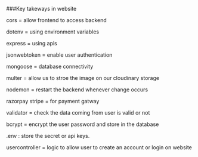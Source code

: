 ###Key takeways in website

cors = allow frontend to access backend

dotenv = using environment variables

express = using apis

jsonwebtoken = enable user authentication

mongoose = database connectivity

multer = allow us to stroe the image on our cloudinary storage

nodemon = restart the backend whenever change occurs

razorpay stripe = for payment gatway

validator = check the data coming from user is valid or not

bcrypt = encrypt the user password and store in the database

.env : store the secret or api keys.

usercontroller = logic to allow user to create an account or login on website
